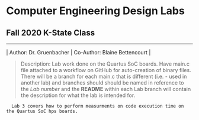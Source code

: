 # Computer Engineering Design Labs
## Fall 2020 K-State Class
* *                            * *
| Author: Dr. Gruenbacher | Co-Author: Blaine Bettencourt |

> Description: Lab work done on the Quartus SoC boards. Have main.c file attached to a workflow on GitHub for auto-creation
of binary files. There will be a branch for each main.c that is different (i.e. - used in another lab) and branches should
should be named in reference to the _Lab number_ and the **README** within each Lab branch will contain the description for 
what the lab is intended for.

      Lab 3 covers how to perform measurments on code execution time on the Quartus SoC hps boards.
